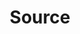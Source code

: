 ---
# -------------------------- #
#        CONTENT TYPE        #
# -------------------------- #

content-type: "api-object"
endpoint: "sources"
order: 6


# -------------------------- #
#        OBJECT INFO         #
# -------------------------- #

title: "Source"
description: "{{ api.core-objects.sources.description }}"
endpoint-url: "/sources"


# -------------------------- #
#        VERSION INFO        #
# -------------------------- #

latest-version: "4"
versions:
  - number: "4"
    deprecated: false


# -------------------------- #
#      AVAILABLE METHODS     #
# -------------------------- #

available-methods:
  - id: "create-a-source"
    title: "Create a source"
    method: "post"
    short: "{{ api.core-objects.sources.create.short | flatify }}"

  - id: "update-a-source"
    title: "Update a source"
    method: "put"
    short: "{{ api.core-objects.sources.update.description | flatify }}"

  - id: "pause-a-source"
    title: "Pause a source"
    method: "put"
    short: "{{ api.core-objects.sources.pause.description | flatify }}"

  - id: "unpause-a-source"
    title: "Unpause a source"
    method: "put"
    short: "{{ api.core-objects.sources.unpause.description | flatify }}"

  - id: "retrieve-a-source"
    title: "Retrieve a source"
    method: "get"
    short: "{{ api.core-objects.sources.retrieve.description | flatify }}"

  - id: "list-sources"
    title: "List all sources"
    method: "get"
    short: "{{ api.core-objects.sources.list.description | flatify }}"

  - id: "delete-a-source"
    title: "Delete a source"
    method: "delete"
    short: "{{ api.core-objects.sources.delete.description | flatify }}"


# -------------------------- #
#      OBJECT ATTRIBUTES     #
# -------------------------- #

object-attributes:
  - name: "id"
    type: "integer"
    description: "The unique identifier for this source."

  - name: "created_at"
    type: "timestamp"
    description: "The time at which the source object was created."

  - name: "deleted_at"
    type: "timestamp"
    description: "The time at which the source object was deleted."

  - name: "display_name"
    type: "string"
    description: "The display name of the source connection."

  - name: "name"
    type: "string"
    description: "{{ connect.common.attributes.name }}"

  - name: "paused_at"
    type: "timestamp"
    description: "If the connection was paused by the user, the time the pause began. Otherwise, or if the connection is active, this will be `null."

  - name: "properties"
    type: "object"
    sub-type: " source form properties"
    url: "{{ api.form-properties.source-forms.section }}"
    description: |
      Parameters for connecting to the source, excluding any sensitive credentials. The parameters must adhere to the `type` of source.

      **Note**: When included in responses, this object will contain the current values for the source's form properties. If an optional property (`is_required: false`) has not been provided, it will not be present in this object.

  - name: "report_card"
    type: "object"
    sub-type: "source report card"
    url: "{{ api.data-structures.report-cards.source.section }}"
    description: "A description of the source's configuration state."

  - name: "stitch_client_id"
    type: "integer"
    description: "The ID of the Stitch client account."

  - name: "system_paused_at"
    type: "timestamp"
    description: "If the connection was paused by the system, the time the pause began. Otherwise, or if the connection is active, this will be null."

  - name: "type"
    type: "string"
    description: "The source type."

  - name: "updated_at"
    type: "timestamp"
    description: "The time at which the object was last updated."
---